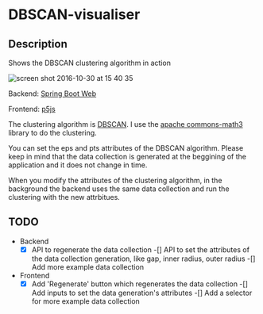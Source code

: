 # DBSCAN-visualiser
## Description
Shows the DBSCAN clustering algorithm in action

![screen shot 2016-10-30 at 15 40 35](https://cloud.githubusercontent.com/assets/1894992/19837753/4f1b66c2-9eb8-11e6-833c-238e1ca4e953.png)

Backend: [Spring Boot Web](https://projects.spring.io/spring-boot/)

Frontend: [p5js](https://p5js.org/)

The clustering algorithm is [DBSCAN](https://en.wikipedia.org/wiki/DBSCAN). I use the [apache commons-math3](http://commons.apache.org/proper/commons-math/userguide/ml.html#clustering) library to do the clustering.

You can set the eps and pts attributes of the DBSCAN algorithm. Please keep in mind that the data collection is generated at the beggining of the application and it does not change in time.

When you modify the attributes of the clustering algorithm, in the background the backend uses the same data collection and run the clustering with the new attrbitues.

## TODO
   * Backend
      -[X] API to regenerate the data collection
      -[] API to set the attributes of the data collection generation, like gap, inner radius, outer radius
      -[] Add more example data collection
   * Frontend
      -[X] Add 'Regenerate' button which regenerates the data collection
      -[] Add inputs to set the data generation's attributes
      -[] Add a selector for more example data collection

